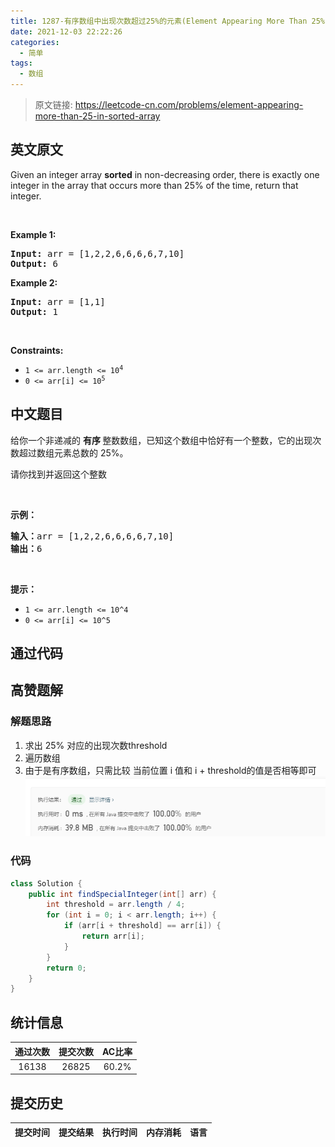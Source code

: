 ```yaml
---
title: 1287-有序数组中出现次数超过25%的元素(Element Appearing More Than 25% In Sorted Array)
date: 2021-12-03 22:22:26
categories:
  - 简单
tags:
  - 数组
---
```


> 原文链接: https://leetcode-cn.com/problems/element-appearing-more-than-25-in-sorted-array


## 英文原文
<div><p>Given an integer array <strong>sorted</strong> in non-decreasing order, there is exactly one integer in the array that occurs more than 25% of the time, return that integer.</p>

<p>&nbsp;</p>
<p><strong>Example 1:</strong></p>

<pre>
<strong>Input:</strong> arr = [1,2,2,6,6,6,6,7,10]
<strong>Output:</strong> 6
</pre>

<p><strong>Example 2:</strong></p>

<pre>
<strong>Input:</strong> arr = [1,1]
<strong>Output:</strong> 1
</pre>

<p>&nbsp;</p>
<p><strong>Constraints:</strong></p>

<ul>
	<li><code>1 &lt;= arr.length &lt;= 10<sup>4</sup></code></li>
	<li><code>0 &lt;= arr[i] &lt;= 10<sup>5</sup></code></li>
</ul>
</div>

## 中文题目
<div><p>给你一个非递减的&nbsp;<strong>有序&nbsp;</strong>整数数组，已知这个数组中恰好有一个整数，它的出现次数超过数组元素总数的 25%。</p>

<p>请你找到并返回这个整数</p>

<p>&nbsp;</p>

<p><strong>示例：</strong></p>

<pre>
<strong>输入：</strong>arr = [1,2,2,6,6,6,6,7,10]
<strong>输出：</strong>6
</pre>

<p>&nbsp;</p>

<p><strong>提示：</strong></p>

<ul>
	<li><code>1 &lt;= arr.length &lt;= 10^4</code></li>
	<li><code>0 &lt;= arr[i] &lt;= 10^5</code></li>
</ul>
</div>

## 通过代码
<RecoDemo>
</RecoDemo>


## 高赞题解
### 解题思路
1. 求出 25% 对应的出现次数threshold
2. 遍历数组
3. 由于是有序数组，只需比较 当前位置 i 值和 i + threshold的值是否相等即可
![image.png](../images/element-appearing-more-than-25-in-sorted-array-0.png)

### 代码

```java
class Solution {
    public int findSpecialInteger(int[] arr) {
        int threshold = arr.length / 4;
        for (int i = 0; i < arr.length; i++) {
            if (arr[i + threshold] == arr[i]) {
                return arr[i];
            }
        }
        return 0;
    }
}
```

## 统计信息
| 通过次数 | 提交次数 | AC比率 |
| :------: | :------: | :------: |
|    16138    |    26825    |   60.2%   |

## 提交历史
| 提交时间 | 提交结果 | 执行时间 |  内存消耗  | 语言 |
| :------: | :------: | :------: | :--------: | :--------: |
